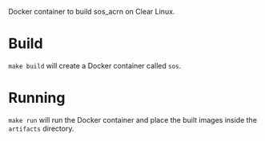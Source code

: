Docker container to build sos\_acrn on Clear Linux.

# Build

`make build` will create a Docker container called `sos`.

# Running

`make run` will run the Docker container and place the built images inside
the `artifacts` directory.
